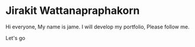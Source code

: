 # Jirakit Wattanapraphakorn
Hi everyone, My name is jame. I will develop my portfolio, Please follow me.

Let's go

